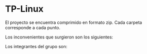 # TP-Linux

El proyecto se encuentra comprimido en formato zip. Cada carpeta corresponde a cada punto. 

Los inconvenientes que surgieron son los siguientes:


Los integrantes del grupo son:




